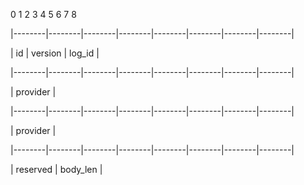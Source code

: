 0        1        2        3        4        5        6        7        8

|--------|--------|--------|--------|--------|--------|--------|--------|

| id              | version         | log_id                            |

|--------|--------|--------|--------|--------|--------|--------|--------|

| provider                                                              |

|--------|--------|--------|--------|--------|--------|--------|--------|

| provider                                                              |

|--------|--------|--------|--------|--------|--------|--------|--------|

| reserved                          | body_len                          |
